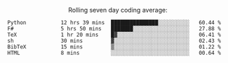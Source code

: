 <!--<p align="center">
  <img width="auto" src ="https://github-readme-stats.vercel.app/api/top-langs/?username=syrkis&layout=compact&hide_border=true&theme=darcula&bg_color=00000000&langs_count=6&hide=jupyter%20notebook,JavaScript,HTML" width = 400>
      <img src ="https://github-readme-streak-stats.herokuapp.com?user=syrkis&theme=darcula&hide_border=true&background=FFFFFF00" width = 400>

</p>-->
<p align="center">Rolling seven day coding average:</p>
<!--START_SECTION:waka-->

```text
Python           12 hrs 39 mins  ███████████████░░░░░░░░░░   60.44 %
F#               5 hrs 50 mins   ███████░░░░░░░░░░░░░░░░░░   27.88 %
TeX              1 hr 20 mins    █▓░░░░░░░░░░░░░░░░░░░░░░░   06.41 %
sh               30 mins         ▓░░░░░░░░░░░░░░░░░░░░░░░░   02.43 %
BibTeX           15 mins         ▒░░░░░░░░░░░░░░░░░░░░░░░░   01.22 %
HTML             8 mins          ░░░░░░░░░░░░░░░░░░░░░░░░░   00.64 %
```

<!--END_SECTION:waka-->
